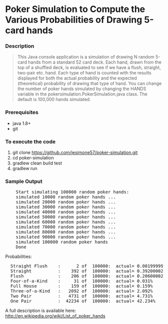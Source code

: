 # Poker Simulation to Compute the Various Probabilities of Drawing 5-card hands

### Description
>This Java console application is a simulation of drawing N random 5-card hands from a standard 52 card deck.
Each hand, drawn from the top of a shuffled deck, is evaluated to see if we have a flush, straight, two-pair etc. hand.
Each type of hand is counted
with the results displayed for both the actual probability and the expected (theoretical) probability of drawing that
type of hand.
>You can change the number of poker hands simulated by changing the HANDS variable in the pokersimulation.PokerSimulation.java class.
The default is 100,000 hands simulated.

### Prerequisites
* java 1.8+
* git

### To execute the code
1. git clone https://github.com/jesimone57/poker-simulation.git
2. cd poker-simulation
2. gradlew clean build test
3. gradlew run

### Sample Output

<pre>
    Start simulating 100000 random poker hands:
    simulated 10000 random poker hands ...
    simulated 20000 random poker hands ...
    simulated 30000 random poker hands ...
    simulated 40000 random poker hands ...
    simulated 50000 random poker hands ...
    simulated 60000 random poker hands ...
    simulated 70000 random poker hands ...
    simulated 80000 random poker hands ...
    simulated 90000 random poker hands ...
    simulated 100000 random poker hands
    Done
</pre>

Probabilities:

<pre>
  Straight Flush    :      2 of  100000:  actual= 0.0019999999%  expected=  0.0015390771%  deviation= 29.948%
  Straight          :    392 of  100000:  actual= 0.39200002%    expected=  0.3924647%     deviation= -0.118401%
  Flush             :    206 of  100000:  actual= 0.20600002%    expected=  0.19654015%    deviation=  4.813196%
  Four-of-a-Kind	:     31 of  100000:  actual= 0.031%         expected=  0.024009604%   deviation= 29.115004%
  Full House		:    159 of  100000:  actual= 0.159%         expected=  0.14405763%    deviation= 10.372497%
  Three-of-a-Kind	:   2092 of  100000:  actual= 2.092%         expected=  2.1128452%     deviation= -0.986595%
  Two Pair          :   4731 of  100000:  actual= 4.731%         expected=  4.7539015%     deviation= -0.481743%
  One Pair          :  42234 of  100000:  actual= 42.234%        expected= 42.256905%      deviation= -0.054199%
</pre>

A full description is available here:  http://en.wikipedia.org/wiki/List_of_poker_hands

